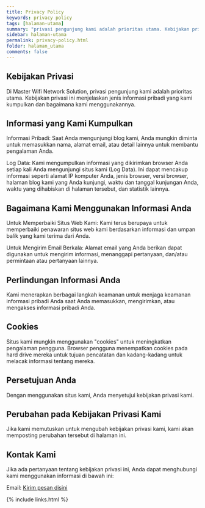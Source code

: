```yaml
---
title: Privacy Policy
keywords: privacy policy
tags: [halaman-utama]
summary: "privasi pengunjung kami adalah prioritas utama. Kebijakan privasi ini menjelaskan jenis informasi pribadi yang kami kumpulkan dan bagaimana kami menggunakannya."
sidebar: halaman-utama
permalink: privacy-policy.html
folder: halaman_utama
comments: false
---
```


## Kebijakan Privasi

Di Master Wifi Network Solution, privasi pengunjung kami adalah prioritas utama. Kebijakan privasi ini menjelaskan jenis informasi pribadi yang kami kumpulkan dan bagaimana kami menggunakannya.

## Informasi yang Kami Kumpulkan

Informasi Pribadi: Saat Anda mengunjungi blog kami, Anda mungkin diminta untuk memasukkan nama, alamat email, atau detail lainnya untuk membantu pengalaman Anda.

Log Data: Kami mengumpulkan informasi yang dikirimkan browser Anda setiap kali Anda mengunjungi situs kami (Log Data). Ini dapat mencakup informasi seperti alamat IP komputer Anda, jenis browser, versi browser, halaman blog kami yang Anda kunjungi, waktu dan tanggal kunjungan Anda, waktu yang dihabiskan di halaman tersebut, dan statistik lainnya.

## Bagaimana Kami Menggunakan Informasi Anda

Untuk Memperbaiki Situs Web Kami: Kami terus berupaya untuk memperbaiki penawaran situs web kami berdasarkan informasi dan umpan balik yang kami terima dari Anda.

Untuk Mengirim Email Berkala: Alamat email yang Anda berikan dapat digunakan untuk mengirim informasi, menanggapi pertanyaan, dan/atau permintaan atau pertanyaan lainnya.

## Perlindungan Informasi Anda

Kami menerapkan berbagai langkah keamanan untuk menjaga keamanan informasi pribadi Anda saat Anda memasukkan, mengirimkan, atau mengakses informasi pribadi Anda.

## Cookies

Situs kami mungkin menggunakan "cookies" untuk meningkatkan pengalaman pengguna. Browser pengguna menempatkan cookies pada hard drive mereka untuk tujuan pencatatan dan kadang-kadang untuk melacak informasi tentang mereka.

## Persetujuan Anda

Dengan menggunakan situs kami, Anda menyetujui kebijakan privasi kami.

## Perubahan pada Kebijakan Privasi Kami

Jika kami memutuskan untuk mengubah kebijakan privasi kami, kami akan memposting perubahan tersebut di halaman ini.

## Kontak Kami

Jika ada pertanyaan tentang kebijakan privasi ini, Anda dapat menghubungi kami menggunakan informasi di bawah ini:

Email: <a href="mailto:myarachma92@gmail.com" title="my email">Kirim pesan disini</a>

{% include links.html %}

